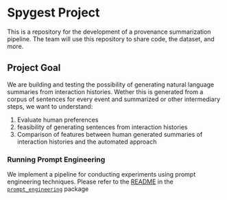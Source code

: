 # Spygest Project

This is a repository for the development of a provenance summarization pipeline.
The team will use this repository to share code, the dataset, and more.

## Project Goal

We are building and testing the possibility of generating natural language summaries from interaction histories.
Wether this is generated from a corpus of sentences for every event and summarized or other intermediary steps, we want to understand:

1. Evaluate human preferences
2. feasibility of generating sentences from interaction histories
3. Comparison of features between human generated summaries of interaction histories and the automated approach

### Running Prompt Engineering

We implement a pipeline for conducting experiments using prompt engineering techniques. Please refer to the [README](./prompt_engineering/README.md) in the [`prompt_engineering`](./prompt_engineering/) package